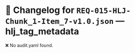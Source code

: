 # 📝 Changelog for `REQ-015-HLJ-Chunk_1-Item_7-v1.0.json` — **hlj_tag_metadata**

❌ No audit.yaml found.
